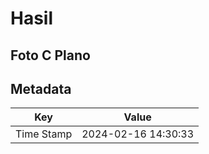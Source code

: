 # Hasil

## Foto C Plano


## Metadata

| Key        | Value               |
| ---------- | ------------------- |
| Time Stamp | 2024-02-16 14:30:33 |



